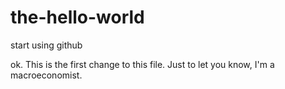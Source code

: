 # the-hello-world
start using github

ok.  This is the first change to this file. 
Just to let you know, I'm a macroeconomist.
